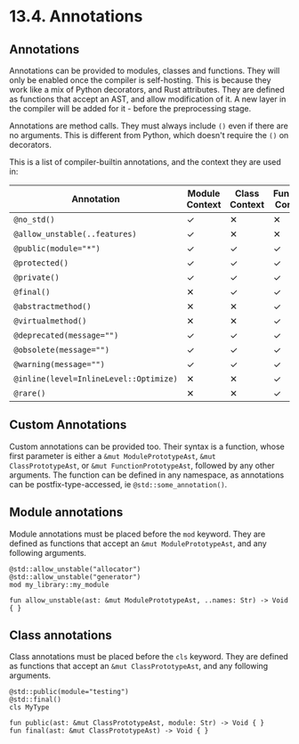 # 13.4. Annotations

<primary-label ref="header-label"/>

<secondary-label ref="doc-wip"/>

## Annotations

Annotations can be provided to modules, classes and functions. They will only be enabled once the compiler is
self-hosting. This is because they work like a mix of Python decorators, and Rust attributes. They are defined as
functions that accept an AST, and allow modification of it. A new layer in the compiler will be added for it - before
the preprocessing stage.

Annotations are method calls. They must always include `()` even if there are no arguments. This is different from
Python, which doesn't require the `()` on decorators.

This is a list of compiler-builtin annotations, and the context they are used in:

| Annotation                             | Module Context | Class Context | Function Context |
|----------------------------------------|----------------|---------------|------------------|
| `@no_std()`                            | ✓              | ✕             | ✕                |
| `@allow_unstable(..features)`          | ✓              | ✕             | ✕                |
| `@public(module="*")`                  | ✓              | ✓             | ✓                |
| `@protected()`                         | ✓              | ✓             | ✓                |
| `@private()`                           | ✓              | ✓             | ✓                |
| `@final()`                             | ✕              | ✓             | ✓                |
| `@abstractmethod()`                    | ✕              | ✕             | ✓                |
| `@virtualmethod()`                     | ✕              | ✕             | ✓                |
| `@deprecated(message="")`              | ✓              | ✓             | ✓                |
| `@obsolete(message="")`                | ✓              | ✓             | ✓                |
| `@warning(message="")`                 | ✓              | ✓             | ✓                |
| `@inline(level=InlineLevel::Optimize)` | ✕              | ✕             | ✓                |
| `@rare()`                              | ✕              | ✕             | ✓                |                                     

## Custom Annotations

Custom annotations can be provided too. Their syntax is a function, whose first parameter is either
a `&mut ModulePrototypeAst`, `&mut ClassPrototypeAst`, or `&mut FunctionPrototypeAst`, followed by any other arguments.
The function can be defined in any namespace, as annotations can be postfix-type-accessed, ie `@std::some_annotation()`.

## Module annotations

Module annotations must be placed before the `mod` keyword. They are defined as functions that accept
an `&mut ModulePrototypeAst`, and any following arguments.

```
@std::allow_unstable("allocator")
@std::allow_unstable("generator")
mod my_library::my_module
```

```
fun allow_unstable(ast: &mut ModulePrototypeAst, ..names: Str) -> Void { }
```

## Class annotations

Class annotations must be placed before the `cls` keyword. They are defined as functions that accept
an `&mut ClassPrototypeAst`, and any following arguments.

```
@std::public(module="testing")
@std::final()
cls MyType
```

```
fun public(ast: &mut ClassPrototypeAst, module: Str) -> Void { }
fun final(ast: &mut ClassPrototypeAst) -> Void { }
```
